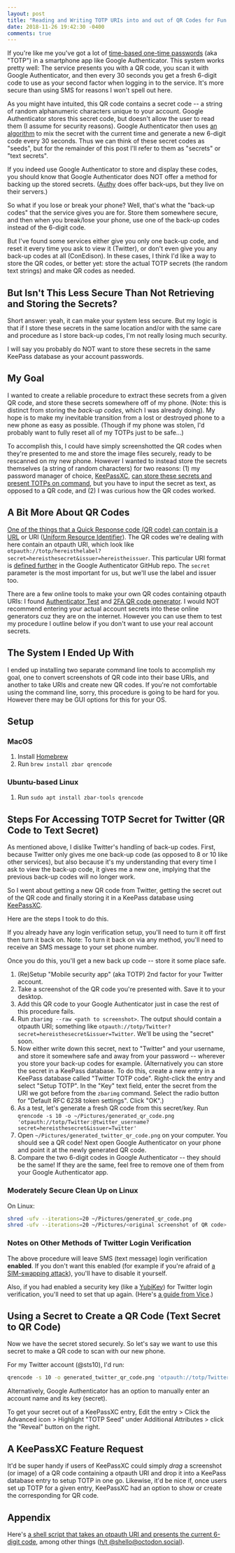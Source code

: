 ```yaml
---
layout: post
title: "Reading and Writing TOTP URIs into and out of QR Codes for Fun and Profit"
date: 2018-11-26 19:42:30 -0400
comments: true
---
```


If you're like me you've got a lot of [time-based one-time passwords](https://en.wikipedia.org/wiki/Time-based_One-time_Password_algorithm) (aka "TOTP") in a smartphone app like Google Authenticator. This system works pretty well: The service presents you with a QR code, you scan it with Google Authenticator, and then every 30 seconds you get a fresh 6-digit code to use as your second factor when logging in to the service. It's more secure than using SMS for reasons I won't spell out here.

As you might have intuited, this QR code contains a secret code -- a string of random alphanumeric characters unique to your account. Google Authenticator stores this secret code, but doesn't allow the user to read them (I assume for security reasons). Google Authenticator then uses [an algorithm](https://en.wikipedia.org/wiki/Time-based_One-time_Password_algorithm#Algorithm) to mix the secret with the current time and generate a new 6-digit code every 30 seconds. Thus we can think of these secret codes as "seeds", but for the remainder of this post I'll refer to them as "secrets" or "text secrets".

If you indeed use Google Authenticator to store and display these codes, you should know that Google Authenticator does NOT offer a method for backing up the stored secrets. ([Authy](https://authy.com/) does offer back-ups, but they live on their servers.)

So what if you lose or break your phone? Well, that's what the "back-up codes" that the service gives you are for. Store them somewhere secure, and then when you break/lose your phone, use one of the back-up codes instead of the 6-digit code.

But I've found some services either give you only one back-up code, and reset it every time you ask to view it (Twitter), or don't even give you any back-up codes at all (ConEdison). In these cases, I think I'd like a way to store the QR codes, or better yet: store the actual TOTP secrets (the random text strings) and make QR codes as needed.

## But Isn't This Less Secure Than Not Retrieving and Storing the Secrets?

Short answer: yeah, it can make your system less secure. But my logic is that if I store these secrets in the same location and/or with the same care and procedure as I store back-up codes, I'm not really losing much security.

I will say you probably do NOT want to store these secrets in the same KeePass database as your account passwords.

## My Goal

I wanted to create a reliable procedure to extract these secrets from a given QR code, and store these secrets somewhere off of my phone. (Note: this is distinct from storing the _back-up codes_, which I was already doing). My hope is to make my inevitable transition from a lost or destroyed phone to a new phone as easy as possible. (Though if my phone was stolen, I'd probably want to fully reset all of my TOTPs just to be safe...)

To accomplish this, I could have simply screenshotted the QR codes when they're presented to me and store the image files securely, ready to be rescanned on my new phone. However I wanted to instead store the secrets themselves (a string of random characters) for two reasons: (1) my password manager of choice, [KeePassXC](https://keepassxc.org/), [can store these secrets and present TOTPs on command](https://keepassxc.org/docs/#faq-security-totp), but you have to input the secret as text, as opposed to a QR code, and (2) I was curious how the QR codes worked.

## A Bit More About QR Codes

[One of the things that a Quick Response code (QR code) can contain is a URL](https://en.wikipedia.org/wiki/QR_code#URLs) or URI ([Uniform Resource Identifier](https://en.wikipedia.org/wiki/Uniform_Resource_Identifier)). The QR codes we're dealing with here contain an otpauth URI, which look like `otpauth://totp/hereisthelabel?secret=hereisthesecret&issuer=hereistheissuer`. This particular URI format is [defined further](https://github.com/google/google-authenticator/wiki/Key-Uri-Format) in the Google Authenticator GitHub repo. The `secret` parameter is the most important for us, but we'll use the label and issuer too.

There are a few online tools to make your own QR codes containing otpauth URIs: I found [Authenticator Test](https://authenticator.ppl.family/) and [2FA QR code generator](https://stefansundin.github.io/2fa-qr/). I would NOT recommend entering your actual account secrets into these online generators cuz they are on the internet. However you can use them to test my procedure I outline below if you don't want to use your real account secrets.

## The System I Ended Up With

I ended up installing two separate command line tools to accomplish my goal, one to convert screenshots of QR code into their base URIs, and another to take URIs and create new QR codes. If you're not comfortable using the command line, sorry, this procedure is going to be hard for you. However there may be GUI options for this for your OS.

## Setup

### MacOS

1. Install [Homebrew](https://brew.sh/)
2. Run `brew install zbar qrencode`

### Ubuntu-based Linux
1. Run `sudo apt install zbar-tools qrencode`

## Steps For Accessing TOTP Secret for Twitter (QR Code to Text Secret)

As mentioned above, I dislike Twitter's handling of back-up codes. First, because Twitter only gives me one back-up code (as opposed to 8 or 10 like other services), but also because it's my understanding that every time I ask to view the back-up code, it gives me a new one, implying that the previous back-up codes will no longer work.

So I went about getting a new QR code from Twitter, getting the secret out of the QR code and finally storing it in a KeePass database using [KeePassXC](https://keepassxc.org/). 

Here are the steps I took to do this.

If you already have any login verification setup, you'll need to turn it off first then turn it back on. Note: To turn it back on via any method, you'll need to receive an SMS message to your set phone number.

Once you do this, you'll get a new back up code -- store it some place safe.

1. (Re)Setup "Mobile security app" (aka TOTP) 2nd factor for your Twitter account.
2. Take a screenshot of the QR code  you're presented with. Save it to your desktop.
3. Add this QR code to your Google Authenticator just in case the rest of this procedure fails.
4. Run `zbarimg --raw <path to screenshot>`. The output should contain a otpauth URI; something like `otpauth://totp/Twitter?secret=hereisthesecret&issuer=Twitter`. We'll be using the "secret" soon.
5. Now either write down this secret, next to "Twitter" and your username, and store it somewhere safe and away from your password -- wherever you store your back-up codes for example. (Alternatively you can store the secret in a KeePass database. To do this, create a new entry in a KeePass database called "Twitter TOTP code". Right-click the entry and select "Setup TOTP". In the "Key" text field, enter the secret from the URI we got before from the `zbarimg` command. Select the radio button for "Default RFC 6238 token settings". Click "OK".)
6. As a test, let's generate a fresh QR code from this secret/key. Run `qrencode -s 10 -o ~/Pictures/generated_qr_code.png 'otpauth://totp/Twitter:@twitter_username?secret=hereisthesecret&issuer=Twitter'`
7. Open `~/Pictures/generated_twitter_qr_code.png` on your computer. You should see a QR code! Next open Google Authenticator on your phone and point it at the newly generated QR code.
8. Compare the two 6-digit codes in Google Authenticator -- they should be the same! If they are the same, feel free to remove one of them from your Google Authenticator app.

### Moderately Secure Clean Up on Linux

On Linux: 
```bash
shred -ufv --iterations=20 ~/Pictures/generated_qr_code.png
shred -ufv --iterations=20 ~/Pictures/<original screenshot of QR code>
```

### Notes on Other Methods of Twitter Login Verification

The above procedure will leave SMS (text message) login verification **enabled**. If you don't want this enabled (for example if you're afraid of [a SIM-swapping attack](https://motherboard.vice.com/en_us/article/zm8a9y/how-to-protect-yourself-from-sim-swapping-hacks)), you'll have to disable it yourself.

Also, if you had enabled a security key (like a [YubiKey](https://www.yubico.com/)) for Twitter login verification, you'll need to set that up again. (Here's [a guide from Vice](https://motherboard.vice.com/en_us/article/bj3qxw/how-to-twitter-account-yubikey-guide).)

## Using a Secret to Create a QR Code (Text Secret to QR Code)

Now we have the secret stored securely. So let's say we want to use this secret to make a QR code to scan with our new phone. 

For my Twitter account (@sts10), I'd run: 

```bash
qrencode -s 10 -o generated_twitter_qr_code.png 'otpauth://totp/Twitter:@sts10?secret=hereismysecret&issuer=Twitter'
```

Alternatively, Google Authenticator has an option to manually enter an account name and its key (secret).

To get your secret out of a KeePassXC entry, Edit the entry > Click the Advanced icon > Highlight "TOTP Seed" under Additional Attributes > click the "Reveal" button on the right. 

## A KeePassXC Feature Request

It'd be super handy if users of KeePassXC could simply _drag_ a screenshot (or image) of a QR code containing a otpauth URI and drop it into a KeePass database entry to setup TOTP in one go. Likewise, it'd be nice if, once users set up TOTP for a given entry, KeePassXC had an option to show or create the corresponding for QR code.

## Appendix 

Here's [a shell script that takes an otpauth URI and presents the current 6-digit code](https://github.com/shello/2fa_scripts), among other things ([h/t @shello@octodon.social](https://octodon.social/@shello/101099361987648303)).

